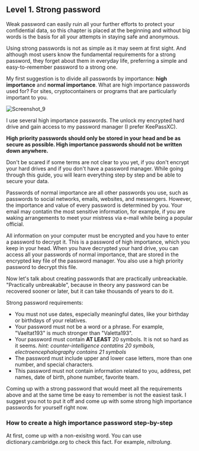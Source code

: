 ## Level 1. Strong password

Weak password can easily ruin all your further efforts to protect your confidential data, so this chapter is placed at the beginning and without big words is the basis for all your attempts in staying safe and anonymous.

Using strong passwords is not as simple as it may seem at first sight. And although most users know the fundamental requirements for a strong password, they forget about them in everyday life, preferring a simple and easy-to-remember password to a strong one.

My first suggestion is to divide all passwords by importance: **high importance** and **normal importance**. What are high importance passwords used for? For sites, cryptocontainers or programs that are particularly important to you.  

![Screenshot_9](https://user-images.githubusercontent.com/86369276/123275308-e009e200-d50c-11eb-9e63-5252865d032f.png)

I use several high importance passwords. The unlock my encrypted hard drive and gain access to my password manager (I prefer KeePassXC).

**High priority passwords should only be stored in your head and be as secure as possible. High importance passwords should not be written down anywhere.**

Don't be scared if some terms are not clear to you yet, if you don't encrypt your hard drives and if you don't have a password manager. While going through this guide, you will learn everything step by step and be able to secure your data.

Passwords of normal importance are all other passwords you use, such as passwords to social networks, emails, websites, and messengers. However, the importance and value of every password is determined by you. Your email may contatin the most sensitive information, for example, if you are мaking arrangements to meet your mistress via e-mail while being a popular official.

All information on your computer must be encrypted and you have to enter a password to decrypt it. This is a password of high importance, which you keep in your head. When you have decrypted your hard drive, you can access all your passwords of normal importance, that are stored in the encrypted key file of the password manager. You also use a high priority password to decrypt this file.

Now let's talk about creating passwords that are practically unbreackable. "Practically unbreakable", because in theory any password can be recovered sooner or later, but it can take thousands of years to do it.

Strong password requirements:
* You must not use dates, especially meaningful dates, like your birthday or birthdays of your relatives.
* Your password must not be a word or a phrase. For example, "Vaeltat193" is much stronger than "Valetta193".
* Your password must contain **AT LEAST** 20 symbols. It is not so hard as it seems. *hint: counter-intelligence contatins 20 symbols, electroencephalography contains 21 symbols*
* The password must include upper and lower case letters, more than one number, and special characters. 
* This password must not contain information related to you, address, pet names, date of birth, phone number, favorite team.

Coming up with a strong password that would meet all the requirements above and at the same time be easy to remember is not the easiest task. I suggest you not to put it off and  come up with some strong high importance passwords for yourself right now.

### How to create a high importance password step-by-step

At first, come up with a non-exisitng word. You can use dictionary.cambridge.org to check this fact. For example, *niltrolung*. 
